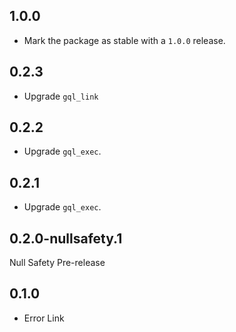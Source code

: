 ## 1.0.0

- Mark the package as stable with a `1.0.0` release.

## 0.2.3

- Upgrade `gql_link`

## 0.2.2

- Upgrade `gql_exec`.

## 0.2.1

- Upgrade `gql_exec`.

## 0.2.0-nullsafety.1

Null Safety Pre-release

## 0.1.0

- Error Link
